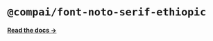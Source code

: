 # `@compai/font-noto-serif-ethiopic`

[**Read the docs &rarr;**](https://components.ai/docs/typefaces/noto-serif-ethiopic)
